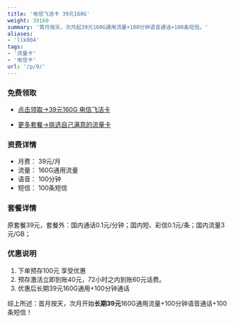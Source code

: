 ```yaml
---
title: '电信飞洁卡 39元160G'
weight: 39160
summary: '首月按天，次月起39元160G通用流量+100分钟语音通话+100条短信。'
aliases:
- 'llk004'
tags:
- '流量卡'
- '电信卡'
url: '/p/9/'
---
```


### 免费领取

- <span class="ext-url">[点击领取→39元160G 电信飞洁卡](https://h5.lot-ml.com/h5orderEn/index?pudID=27807b403525b5c9&userid=133b6394b8178a11)</span>

- <span class="ext-url">[更多套餐→挑选自己满意的流量卡](https://h5.lot-ml.com/ProductEn/Index/133b6394b8178a11)</span>

### 资费详情
- 月费： 39元/月
- 流量： 160G通用流量
- 语音： 100分钟
- 短信： 100条短信

### 套餐详情
原套餐39元，套餐外：国内通话0.1元/分钟；国内短、彩信0.1元/条；国内流量3元/GB；

### 优惠说明

1. 下单预存100元 享受优惠  
2. 预存激活立即到账40元，72小时之内到账60元话费。  
3. 优惠后长期39元160G通用+100分钟通话  

综上所述：首月按天，次月开始**长期39元**160G通用流量+100分钟语音通话+100条短信！  


